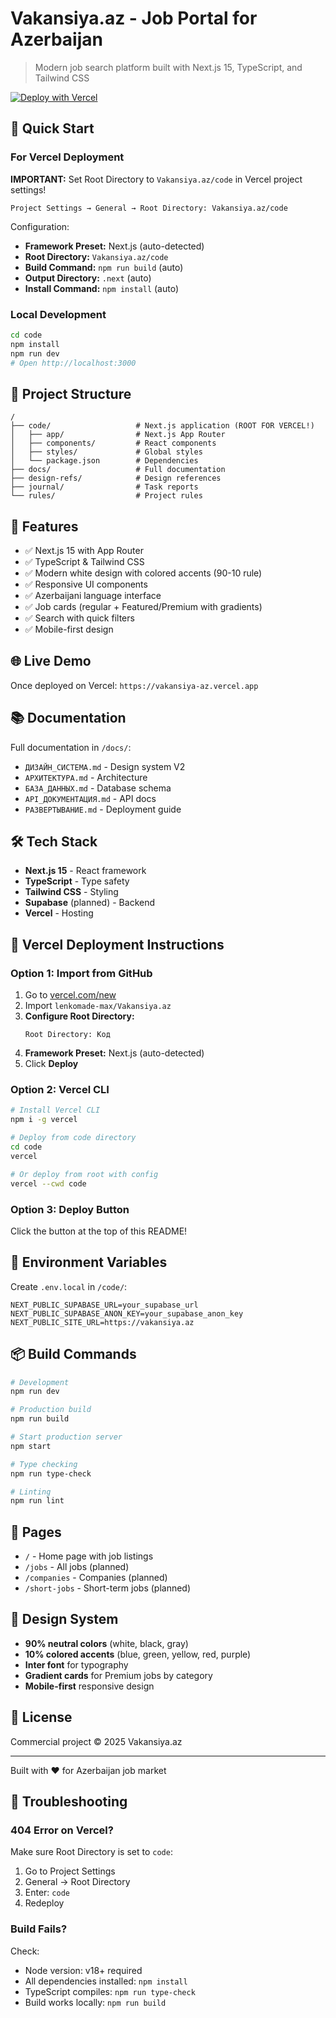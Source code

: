 # Vakansiya.az - Job Portal for Azerbaijan

> Modern job search platform built with Next.js 15, TypeScript, and Tailwind CSS

[![Deploy with Vercel](https://vercel.com/button)](https://vercel.com/new/clone?repository-url=https://github.com/lenkomade-max/Vakansiya.az)

## 🚀 Quick Start

### For Vercel Deployment

**IMPORTANT:** Set Root Directory to `Vakansiya.az/code` in Vercel project settings!

```
Project Settings → General → Root Directory: Vakansiya.az/code
```

Configuration:
- **Framework Preset:** Next.js (auto-detected)
- **Root Directory:** `Vakansiya.az/code`
- **Build Command:** `npm run build` (auto)
- **Output Directory:** `.next` (auto)
- **Install Command:** `npm install` (auto)

### Local Development

```bash
cd code
npm install
npm run dev
# Open http://localhost:3000
```

## 📁 Project Structure

```
/
├── code/                   # Next.js application (ROOT FOR VERCEL!)
│   ├── app/                # Next.js App Router
│   ├── components/         # React components
│   ├── styles/             # Global styles
│   └── package.json        # Dependencies
├── docs/                   # Full documentation
├── design-refs/            # Design references
├── journal/                # Task reports
└── rules/                  # Project rules
```

## 🎨 Features

- ✅ Next.js 15 with App Router
- ✅ TypeScript & Tailwind CSS
- ✅ Modern white design with colored accents (90-10 rule)
- ✅ Responsive UI components
- ✅ Azerbaijani language interface
- ✅ Job cards (regular + Featured/Premium with gradients)
- ✅ Search with quick filters
- ✅ Mobile-first design

## 🌐 Live Demo

Once deployed on Vercel: `https://vakansiya-az.vercel.app`

## 📚 Documentation

Full documentation in `/docs/`:
- `ДИЗАЙН_СИСТЕМА.md` - Design system V2
- `АРХИТЕКТУРА.md` - Architecture
- `БАЗА_ДАННЫХ.md` - Database schema
- `API_ДОКУМЕНТАЦИЯ.md` - API docs
- `РАЗВЕРТЫВАНИЕ.md` - Deployment guide

## 🛠 Tech Stack

- **Next.js 15** - React framework
- **TypeScript** - Type safety
- **Tailwind CSS** - Styling
- **Supabase** (planned) - Backend
- **Vercel** - Hosting

## 🚀 Vercel Deployment Instructions

### Option 1: Import from GitHub

1. Go to [vercel.com/new](https://vercel.com/new)
2. Import `lenkomade-max/Vakansiya.az`
3. **Configure Root Directory:**
   ```
   Root Directory: Код
   ```
4. **Framework Preset:** Next.js (auto-detected)
5. Click **Deploy**

### Option 2: Vercel CLI

```bash
# Install Vercel CLI
npm i -g vercel

# Deploy from code directory
cd code
vercel

# Or deploy from root with config
vercel --cwd code
```

### Option 3: Deploy Button

Click the button at the top of this README!

## 🔧 Environment Variables

Create `.env.local` in `/code/`:

```env
NEXT_PUBLIC_SUPABASE_URL=your_supabase_url
NEXT_PUBLIC_SUPABASE_ANON_KEY=your_supabase_anon_key
NEXT_PUBLIC_SITE_URL=https://vakansiya.az
```

## 📦 Build Commands

```bash
# Development
npm run dev

# Production build
npm run build

# Start production server
npm start

# Type checking
npm run type-check

# Linting
npm run lint
```

## 🎯 Pages

- `/` - Home page with job listings
- `/jobs` - All jobs (planned)
- `/companies` - Companies (planned)
- `/short-jobs` - Short-term jobs (planned)

## 🎨 Design System

- **90% neutral colors** (white, black, gray)
- **10% colored accents** (blue, green, yellow, red, purple)
- **Inter font** for typography
- **Gradient cards** for Premium jobs by category
- **Mobile-first** responsive design

## 📄 License

Commercial project © 2025 Vakansiya.az

---

Built with ❤️ for Azerbaijan job market

## 🐛 Troubleshooting

### 404 Error on Vercel?

Make sure Root Directory is set to `code`:
1. Go to Project Settings
2. General → Root Directory
3. Enter: `code`
4. Redeploy

### Build Fails?

Check:
- Node version: v18+ required
- All dependencies installed: `npm install`
- TypeScript compiles: `npm run type-check`
- Build works locally: `npm run build`
